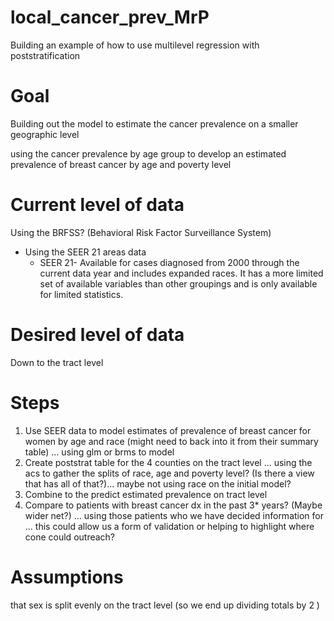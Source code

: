 # local_cancer_prev_MrP
Building an example of how to use multilevel regression with poststratification 


# Goal  

Building out the model to estimate the cancer prevalence on a smaller geographic level

using the cancer prevalence by age group to develop an estimated prevalence of breast cancer by age and poverty level


# Current level of data  

Using the BRFSS? (Behavioral Risk Factor Surveillance System)

* Using the SEER 21 areas data
    * SEER 21- Available for cases diagnosed from 2000 through the current data year and includes expanded races.  It has a more limited set of available variables than other groupings and is only available for limited statistics.

# Desired level of data

Down to the tract level

# Steps

1. Use SEER data to model estimates of prevalence of breast cancer for women by age and race (might need to back into it from their summary table)
... using glm or brms to model
2. Create poststrat table for the 4 counties on the tract level
... using the acs to gather the splits of race,  age and poverty level? (Is there a view that has all of that?)... maybe not using race on the initial model?
3. Combine to the predict estimated prevalence on tract level
4. Compare to patients with breast cancer dx in the past 3* years? (Maybe wider net?)
... using those patients who we have decided information for
... this could allow us a form of validation or helping to highlight where cone could outreach?



# Assumptions

that sex is split evenly on the tract level (so we end up dividing totals by 2 )










